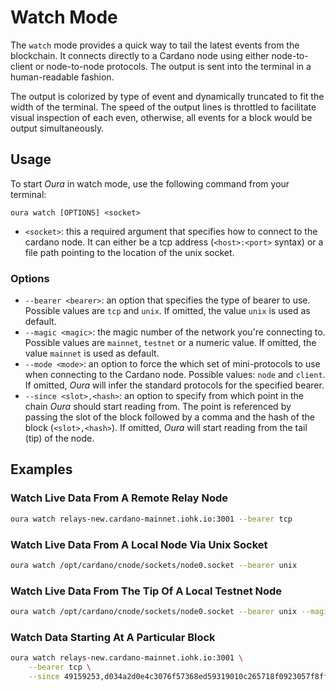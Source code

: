 # Watch Mode

The `watch` mode provides a quick way to tail the latest events from the blockchain. It connects directly to a Cardano node using either node-to-client or node-to-node protocols. The output is sent into the terminal in a human-readable fashion.

The output is colorized by type of event and dynamically truncated to fit the width of the terminal. The speed of the output lines is throttled to facilitate visual inspection of each even, otherwise, all events for a block would be output simultaneously.

## Usage

To start _Oura_ in watch mode, use the following command from your terminal:

```
oura watch [OPTIONS] <socket>
```

- `<socket>`: this a required argument that specifies how to connect to the cardano node. It can either be a tcp address (`<host>:<port>` syntax) or a file path pointing to the location of the unix socket.

### Options

- `--bearer <bearer>`: an option that specifies the type of bearer to use. Possible values are `tcp` and `unix`. If omitted, the value `unix` is used as default.
- `--magic <magic>`: the magic number of the network you're connecting to. Possible values are `mainnet`, `testnet` or a numeric value. If omitted, the value `mainnet` is used as default.
- `--mode <mode>`: an option to force the which set of mini-protocols to use when connecting to the Cardano node. Possible values: `node` and `client`.  If omitted, _Oura_ will infer the standard protocols for the specified bearer.
- `--since <slot>,<hash>`: an option to specify from which point in the chain _Oura_ should start reading from. The point is referenced by passing the slot of the block followed by a comma and the hash of the block (`<slot>,<hash>`). If omitted, _Oura_ will start reading from the tail (tip) of the node.


## Examples

### Watch Live Data From A Remote Relay Node

```sh
oura watch relays-new.cardano-mainnet.iohk.io:3001 --bearer tcp
```

### Watch Live Data From A Local Node Via Unix Socket

```sh
oura watch /opt/cardano/cnode/sockets/node0.socket --bearer unix
```

### Watch Live Data From The Tip Of A Local Testnet Node

```sh
oura watch /opt/cardano/cnode/sockets/node0.socket --bearer unix --magic testnet
```

### Watch Data Starting At A Particular Block

```sh
oura watch relays-new.cardano-mainnet.iohk.io:3001 \
    --bearer tcp \
    --since 49159253,d034a2d0e4c3076f57368ed59319010c265718f0923057f8ff914a3b6bfd1314
```
